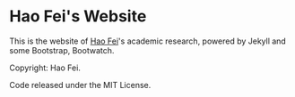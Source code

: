 # Hao Fei's Website

This is the website of [Hao Fei](https://haofei.vip/)'s academic research, powered by Jekyll and some Bootstrap, Bootwatch. 

Copyright: Hao Fei. 

Code released under the MIT License.

